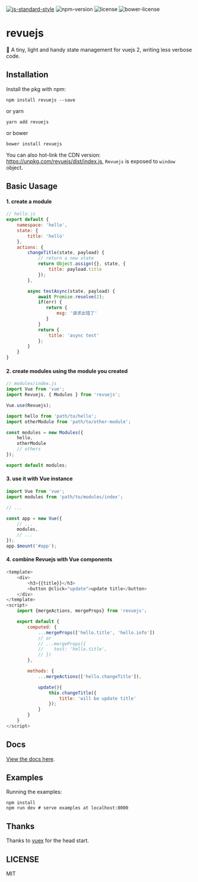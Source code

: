 [![js-standard-style](https://img.shields.io/badge/code%20style-standard-brightgreen.svg)](http://standardjs.com) ![npm-version](https://img.shields.io/npm/v/revuejs.svg) ![license](https://img.shields.io/npm/l/revuejs.svg) ![bower-license](https://img.shields.io/bower/l/revuejs.svg)

# revuejs
:rabbit2: A tiny, light and handy state management for vuejs 2, writing less verbose code.

## Installation
Install the pkg with npm:
```
npm install revuejs --save
```
or yarn
```
yarn add revuejs
```
or bower
```
bower install revuejs
```
You can also hot-link the CDN version: https://unpkg.com/revuejs/dist/index.js, `Revuejs` is exposed to `window` object.

## Basic Uasage
#### 1. create a module
```js
// hello.js
export default {
    namespace: 'hello',
    state: {
        title: 'hello'
    },
    actions: {
        changeTitle(state, payload) {
            // return a new state
            return Object.assign({}, state, {
                title: payload.title
            });
        },

        async testAsync(state, payload) {
            await Promise.resolve(2);
            if(err) {
               return {
                   msg: '请求出错了'
               }
            }
            return {
                title: 'async test'
            };
        }
    }
}
```

#### 2. create modules using the module you created
```js
// modules/index.js
import Vue from 'vue';
import Revuejs, { Modules } from 'revuejs';

Vue.use(Revuejs);

import hello from 'path/to/hello';
import otherModule from 'path/to/other-module';

const modules = new Modules({
    hello,
    otherModule
    // others
});

export default modules;
```

#### 3. use it with Vue instance
```js
import Vue from 'vue';
import modules from 'path/to/modules/index';

// ...

const app = new Vue({
    // ...
    modules,
    // ...
});
app.$mount('#app');
```

#### 4. combine Revuejs with Vue components
```js
<template>
    <div>
        <h3>{{title}}</h3>
        <button @click="update">update title</button>
    </div>
</template>    
<script>
    import {mergeActions, mergeProps} from 'revuejs';

    export default {
        computed: {
            ...mergeProps(['hello.title', 'hello.info'])
            // or
            // ...mergeProps({
            //    test: 'hello.title',
            // })
        },

        methods: {
            ...mergeActions(['hello.changeTitle']),

            update(){
                this.changeTitle({
                    title: 'will be update title'
                });
            }
        }
    }
</script>   
```

## Docs
[View the docs here](https://github.com/dwqs/revuejs/wiki).

## Examples
Running the examples:

```
npm install
npm run dev # serve examples at localhost:8000
```

## Thanks

Thanks to [vuex](https://github.com/vuejs/vuex) for the head start.

## LICENSE
MIT
